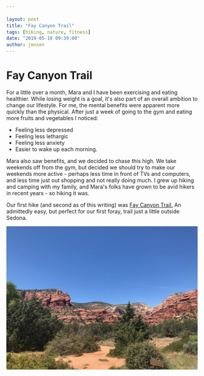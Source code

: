 ```yaml
---

layout: post
title: "Fay Canyon Trail"
tags: [hiking, nature, fitness]
date: "2019-05-19 09:39:00"
author: jensen
---
```


# Fay Canyon Trail

For a little over a month, Mara and I have been exercising and eating healthier. While losing weight is a goal, it's also part of an overall ambition to change our lifestyle. For me, the mental benefits were apparent more quickly than the physical. After just a week of going to the gym and eating more fruits and vegetables I noticed:

* Feeling less depressed
* Feeling less lethargic
* Feeling less anxiety
* Easier to wake up each morning.

Mara also saw benefits, and we decided to chase this high. We take weekends off from the gym, but decided we should try to make our weekends more active - perhaps less time in front of TVs and computers, and less time just out shopping and not really doing much. I grew up hiking and camping with my family, and Mara's folks have grown to be avid hikers in recent years - so hiking it was.

Our first hike (and second as of this writing) was [Fay Canyon Trail.](https://www.alltrails.com/trail/us/arizona/fay-canyon-trail) An admittedly easy, but perfect for our first foray, trail just a little outside Sedona. 

![Beginning the trail](/images/Fay01/faycanyon01.jpg)
